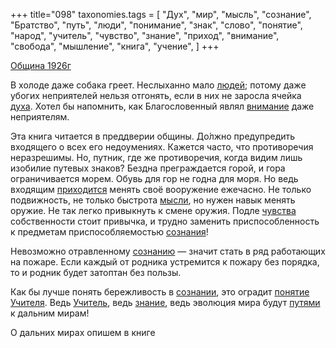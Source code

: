 +++
title="098"
taxonomies.tags = [
 "Дух",
 "мир",
 "мысль",
 "сознание",
 "Братство",
 "путь",
 "люди",
 "понимание",
 "знак",
 "слово",
 "понятие",
 "народ",
 "учитель",
 "чувство",
 "знание",
 "приход",
 "внимание",
 "свобода",
 "мышление",
 "книга",
 "учение",
]
+++

[Община 1926г](/agni/1926)

В холоде даже собака греет. Неслыханно мало [людей](/tags/люди); потому даже убогих неприятелей нельзя отгонять, если в них не заросла ячейка [духа](/tags/Дух). Хотел бы напомнить, как Благословенный являл [внимание](/tags/внимание) даже неприятелям.   

Эта книга читается в преддверии общины. До́лжно предупредить входящего о всех его недоумениях. Кажется часто, что противоречия неразрешимы. Но, путник, где же противоречия, когда видим лишь изобилие путевых знаков? Бездна преграждается горой, и гора ограничивается морем. Обувь для гор не годна для моря. Но ведь входящим [приходится](/tags/приход) менять своё вооружение ежечасно. Не только подвижность, не только быстрота [мысли](/tags/мысль), но нужен навык менять оружие. Не так легко привыкнуть к смене оружия. Подле [чувства](/tags/чувство) собственности стоит привычка, и трудно заменить приспособленность к предметам приспособляемостью [сознания](/tags/народ)!   

Невозможно отравленному [сознанию](/tags/учитель) — значит стать в ряд работающих на пожаре. Если каждый от родника устремится к пожару без порядка, то и родник будет затоптан без пользы.   

Как бы лучше понять бережливость в [сознании](/tags/сознание), это оградит [понятие](/tags/понятие) [Учителя](/tags/учитель). Ведь [Учитель](/tags/учитель), ведь [знание](/tags/знание), ведь эволюция мира будут [путями](/tags/путь) к дальним мирам!   

О дальних мирах опишем в книге 
